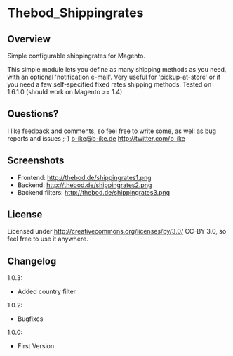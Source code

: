 Thebod_Shippingrates
====================

Overview
--------
Simple configurable shippingrates for Magento.

This simple module lets you define as many shipping methods as you need, with an optional 'notification e-mail'.
Very useful for 'pickup-at-store' or if you need a few self-specified fixed rates shipping methods.
Tested on 1.6.1.0 (should work on Magento >= 1.4)

Questions?
----------
I like feedback and comments, so feel free to write some, as well as bug reports and issues ;-)
b-ike@b-ike.de
http://twitter.com/b_ike


Screenshots
-----------
- Frontend: http://thebod.de/shippingrates1.png
- Backend: http://thebod.de/shippingrates2.png
- Backend filters: http://thebod.de/shippingrates3.png

License
-------
Licensed under http://creativecommons.org/licenses/by/3.0/ CC-BY 3.0, so feel free to use it anywhere.

Changelog
---------
1.0.3:
- Added country filter

1.0.2:
- Bugfixes

1.0.0:
- First Version
